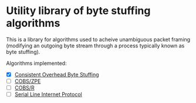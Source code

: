 # Utility library of byte stuffing algorithms

This is a library for algorithms used to acheive unambiguous packet framing
(modifying an outgoing byte stream through a process typically known as byte
stuffing).

Algorithms implemented:
 - [x] [Consistent Overhead Byte Stuffing](https://en.wikipedia.org/wiki/Consistent_Overhead_Byte_Stuffing)
 - [ ] [COBS/ZPE](http://www.stuartcheshire.org/papers/COBSforToN.pdf)
 - [ ] [COBS/R](https://pythonhosted.org/cobs/cobsr-intro.html)
 - [ ] [Serial Line Internet Protocol](https://en.wikipedia.org/wiki/Serial_Line_Internet_Protocol)
